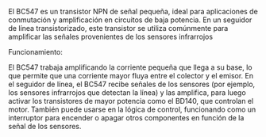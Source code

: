 El BC547 es un transistor NPN de señal pequeña, ideal para aplicaciones de conmutación y amplificación en circuitos de baja potencia. En un seguidor de línea transistorizado, este transistor se utiliza comúnmente para amplificar las señales provenientes de los sensores infrarrojos

Funcionamiento:

El BC547 trabaja amplificando la corriente pequeña que llega a su base, lo que permite que una corriente mayor fluya entre el colector y el emisor. En el seguidor de línea, el BC547 recibe señales de los sensores (por ejemplo, los sensores infrarrojos que detectan la línea) y las amplifica, para luego activar los transistores de mayor potencia como el BD140, que controlan el motor. También puede usarse en la lógica de control, funcionando como un interruptor para encender o apagar otros componentes en función de la señal de los sensores.
